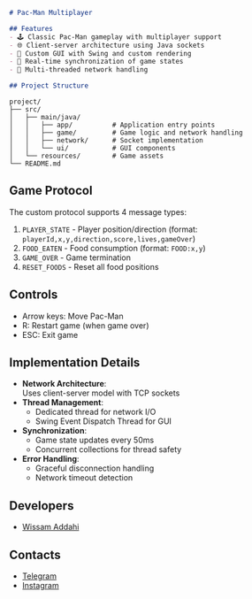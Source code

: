 ```markdown
# Pac-Man Multiplayer 

## Features
- 🕹️ Classic Pac-Man gameplay with multiplayer support
- 🌐 Client-server architecture using Java sockets
- 🎨 Custom GUI with Swing and custom rendering
- 🔄 Real-time synchronization of game states
- 🚦 Multi-threaded network handling

## Project Structure
```
```
project/
├── src/
│   ├── main/java/
│   │   ├── app/          # Application entry points
│   │   ├── game/         # Game logic and network handling
│   │   ├── network/      # Socket implementation
│   │   └── ui/           # GUI components
│   └── resources/        # Game assets
└── README.md
```

## Game Protocol
The custom protocol supports 4 message types:
1. `PLAYER_STATE` - Player position/direction (format: `playerId,x,y,direction,score,lives,gameOver`)
2. `FOOD_EATEN` - Food consumption (format: `FOOD:x,y`)
3. `GAME_OVER` - Game termination
4. `RESET_FOODS` - Reset all food positions

## Controls
- Arrow keys: Move Pac-Man
- R: Restart game (when game over)
- ESC: Exit game

## Implementation Details
- **Network Architecture**:  
  Uses client-server model with TCP sockets
- **Thread Management**:
    - Dedicated thread for network I/O
    - Swing Event Dispatch Thread for GUI
- **Synchronization**:
    - Game state updates every 50ms
    - Concurrent collections for thread safety
- **Error Handling**:
    - Graceful disconnection handling
    - Network timeout detection

## Developers
- [Wissam Addahi](https://github.com/wimhad)
## Contacts 
- [Telegram](https://t.me/wimhad)
- [Instagram](https://instagram.com/wimhad)

